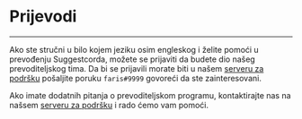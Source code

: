 # Prijevodi
---
Ako ste stručni u bilo kojem jeziku osim engleskog i želite pomoći u prevođenju Suggestcorda, možete se prijaviti da budete dio našeg prevoditeljskog tima. Da bi se prijavili morate biti u našem [serveru za podršku](https://discord.gg/6MnZzkh) pošaljite poruku `faris#9999` govoreći da ste zainteresovani.

Ako imate dodatnih pitanja o prevoditeljskom programu, kontaktirajte nas na našsem [serveru za podršku](https://discord.gg/6MnZzkh) i rado ćemo vam pomoći.
